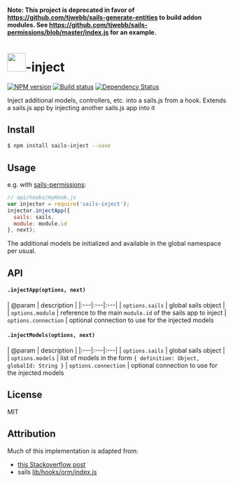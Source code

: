 #### Note: This project is deprecated in favor of https://github.com/tjwebb/sails-generate-entities to build addon modules. See https://github.com/tjwebb/sails-permissions/blob/master/index.js for an example.

# <img src="http://cdn.tjw.io/images/sails-logo.png" height='42px' />-inject

[![NPM version][npm-image]][npm-url]
[![Build status][travis-image]][travis-url]
[![Dependency Status][daviddm-image]][daviddm-url]

Inject additional models, controllers, etc. into a sails.js from a hook. Extends a sails.js app by injecting another sails.js app into it

## Install
```sh
$ npm install sails-inject --save
```

## Usage
e.g. with [sails-permissions](https://www.npmjs.org/package/sails-permissions):

```js
// api/hooks/myHook.js
var injector = require('sails-inject');
injector.injectApp({
  sails: sails,
  module: module.id
}, next);
```
The additional models be initialized and available in the global namespace per usual.

## API

#### `.injectApp(options, next)`
| @param | description |
|:---|:---|:---|
| `options.sails` | global sails object |
| `options.module` | reference to the main `module.id` of the sails app to inject
| `options.connection` | optional connection to use for the injected models

#### `.injectModels(options, next)`
| @param | description |
|:---|:---|:---|
| `options.sails` | global sails object |
| `options.models` | list of models in the form `{ definition: Object, globalId: String }`
| `options.connection` | optional connection to use for the injected models

## License
MIT

## Attribution
Much of this implementation is adapted from:
- [this Stackoverflow post](http://stackoverflow.com/questions/21085624/how-to-create-a-normal-sails-model-without-being-in-the-models-folder)
- sails [lib/hooks/orm/index.js](https://github.com/balderdashy/sails/blob/master/lib/hooks/orm/index.js)

[sails-logo]: http://cdn.tjw.io/images/sails-logo.png
[sails-url]: https://sailsjs.org
[npm-image]: https://img.shields.io/npm/v/sails-inject.svg?style=flat
[npm-url]: https://npmjs.org/package/sails-inject
[travis-image]: https://img.shields.io/travis/tjwebb/sails-inject.svg?style=flat
[travis-url]: https://travis-ci.org/tjwebb/sails-inject
[daviddm-image]: http://img.shields.io/david/tjwebb/sails-inject.svg?style=flat
[daviddm-url]: https://david-dm.org/tjwebb/sails-inject
